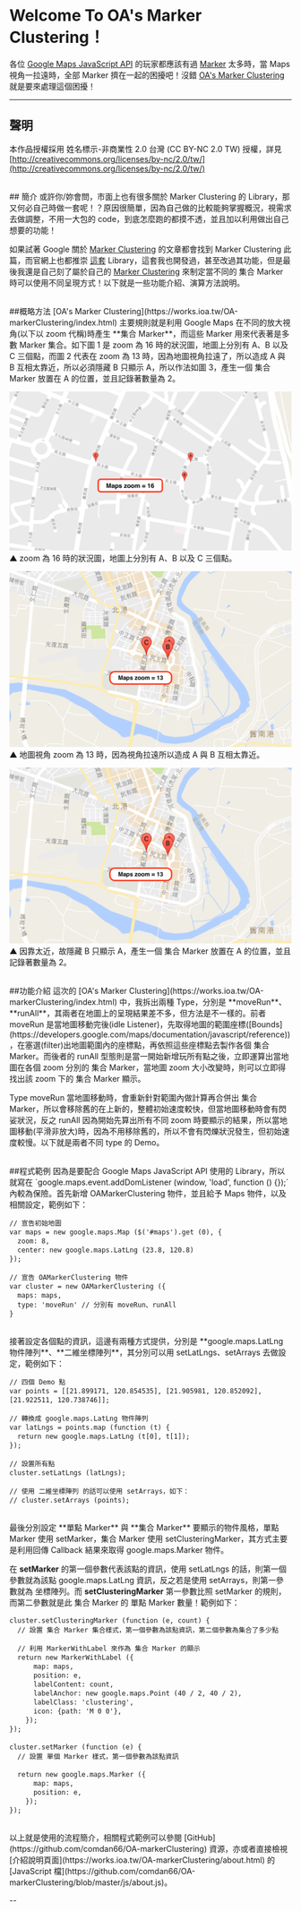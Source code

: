 # Welcome To OA's Marker Clustering！
各位 [Google Maps JavaScript API](https://developers.google.com/maps/documentation/javascript/tutorial?hl=zh-tw) 的玩家都應該有過 [Marker](https://developers.google.com/maps/documentation/javascript/markers?hl=zh-tw) 太多時，當 Maps 視角一拉遠時，全部 Marker 擠在一起的困擾吧！沒錯 [OA's Marker Clustering](https://github.com/comdan66/OA-markerClustering) 就是要來處理這個困擾！

---
## 聲明
本作品授權採用 姓名標示-非商業性 2.0 台灣 (CC BY-NC 2.0 TW) 授權，詳見 [http://creativecommons.org/licenses/by-nc/2.0/tw/](http://creativecommons.org/licenses/by-nc/2.0/tw/)


<br/>
## 簡介
或許你/妳會問，市面上也有很多關於 Marker Clustering 的 Library，那又何必自己時做一套呢！？原因很簡單，因為自己做的比較能夠掌握概況，視需求去做調整，不用一大包的 code，到底怎麼跑的都摸不透，並且加以利用做出自己想要的功能！

如果試著 Google 關於 [Marker Clustering](https://developers.google.com/maps/documentation/javascript/marker-clustering) 的文章都會找到 Marker Clustering 此篇，而官網上也都推崇 [這套](https://github.com/googlemaps/js-marker-clusterer) Library，這套我也開發過，甚至改過其功能，但是最後我還是自己刻了屬於自己的 [Marker Clustering](https://works.ioa.tw/OA-markerClustering/index.html) 來制定當不同的 集合 Marker 時可以使用不同呈現方式！以下就是一些功能介紹、演算方法說明。

<br/>
##概略方法
[OA's Marker Clustering](https://works.ioa.tw/OA-markerClustering/index.html) 主要規則就是利用 Google Maps 在不同的放大視角(以下以 zoom 代稱)時產生 **集合 Marker**，而這些 Marker 用來代表著是多數 Marker 集合。如下圖 1 是 zoom 為 16 時的狀況圖，地圖上分別有 A、B 以及 C 三個點，而圖 2 代表在 zoom 為 13 時，因為地圖視角拉遠了，所以造成 A 與 B 互相太靠近，所以必須隱藏 B 只顯示 A，所以作法如圖 3，產生一個 集合 Marker 放置在 A 的位置，並且記錄著數量為 2。

![OA's Marker Clustering](img/about/01.png)
▲ zoom 為 16 時的狀況圖，地圖上分別有 A、B 以及 C 三個點。

![OA's Marker Clustering](img/about/02.png)
▲ 地圖視角 zoom 為 13 時，因為視角拉遠所以造成 A 與 B 互相太靠近。

![OA's Marker Clustering](img/about/02.png)
▲ 因靠太近，故隱藏 B 只顯示 A，產生一個 集合 Marker 放置在 A 的位置，並且記錄著數量為 2。


<br/>
##功能介紹
這次的 [OA's Marker Clustering](https://works.ioa.tw/OA-markerClustering/index.html) 中，我拆出兩種 Type，分別是 **moveRun**、**runAll**，其兩者在地圖上的呈現結果差不多，但方法是不一樣的。前者 moveRun 是當地圖移動完後(idle Listener)，先取得地圖的範圍座標([Bounds](https://developers.google.com/maps/documentation/javascript/reference))，在塞選(filter)出地圖範圍內的座標點，再依照這些座標點去製作各個 集合 Marker。而後者的 runAll 型態則是當一開始新增玩所有點之後，立即運算出當地圖在各個 zoom 分別的 集合 Marker，當地圖 zoom 大小改變時，則可以立即得找出該 zoom 下的 集合 Marker 顯示。

Type moveRun 當地圖移動時，會重新針對範圍內做計算再合併出 集合 Marker，所以會移除舊的在上新的，整體初始速度較快，但當地圖移動時會有閃娑狀況，反之 runAll 因為開始先算出所有不同 zoom 時要顯示的結果，所以當地圖移動(平滑非放大)時，因為不用移除舊的，所以不會有閃爍狀況發生，但初始速度較慢。以下就是兩者不同 type 的 Demo。

<br/>
##程式範例
因為是要配合 Google Maps JavaScript API 使用的 Library，所以就寫在 `google.maps.event.addDomListener (window, 'load', function () {});` 內較為保險。首先新增 OAMarkerClustering 物件，並且給予 Maps 物件，以及相關設定，範例如下：

```
// 宣告初始地圖
var maps = new google.maps.Map ($('#maps').get (0), {
  zoom: 8,
  center: new google.maps.LatLng (23.8, 120.8)
});

// 宣告 OAMarkerClustering 物件
var cluster = new OAMarkerClustering ({
  maps: maps,
  type: 'moveRun' // 分別有 moveRun、runAll
}
```

<br/>
接著設定各個點的資訊，這邊有兩種方式提供，分別是 **google.maps.LatLng 物件陣列**、**二維坐標陣列**，其分別可以用 setLatLngs、setArrays 去做設定，範例如下：

```
// 四個 Demo 點
var points = [[21.899171, 120.854535], [21.905981, 120.852092], [21.922511, 120.738746]];

// 轉換成 google.maps.LatLng 物件陣列
var latLngs = points.map (function (t) {
  return new google.maps.LatLng (t[0], t[1]);
});

// 設置所有點
cluster.setLatLngs (latLngs);

// 使用 二維坐標陣列 的話可以使用 setArrays，如下：
// cluster.setArrays (points);
```

<br/>
最後分別設定 **單點 Marker** 與 **集合 Marker** 要顯示的物件風格，單點 Marker 使用 setMarker，集合 Marker 使用 setClusteringMarker，其方式主要是利用回傳 Callback 結果來取得 google.maps.Marker 物件。

在 **setMarker** 的第一個參數代表該點的資訊，使用 setLatLngs 的話，則第一個參數就為該點 google.maps.LatLng 資訊，反之若是使用 setArrays，則第一參數就為 坐標陣列。而 **setClusteringMarker** 第一參數比照 setMarker 的規則，而第二參數就是此 集合 Marker 的 單點 Marker 數量！範例如下：

```
cluster.setClusteringMarker (function (e, count) {
  // 設置 集合 Marker 集合樣式，第一個參數為該點資訊，第二個參數為集合了多少點

  // 利用 MarkerWithLabel 來作為 集合 Marker 的顯示
  return new MarkerWithLabel ({
      map: maps,
      position: e,
      labelContent: count,
      labelAnchor: new google.maps.Point (40 / 2, 40 / 2),
      labelClass: 'clustering',
      icon: {path: 'M 0 0'},
    });
});

cluster.setMarker (function (e) {
  // 設置 單個 Marker 樣式，第一個參數為該點資訊
  
  return new google.maps.Marker ({
      map: maps,
      position: e,
    });
});
```

<br/>
以上就是使用的流程簡介，相關程式範例可以參閱 [GitHub](https://github.com/comdan66/OA-markerClustering) 資源，亦或者直接檢視 [介紹說明頁面](https://works.ioa.tw/OA-markerClustering/about.html) 的 [JavaScript 檔](https://github.com/comdan66/OA-markerClustering/blob/master/js/about.js)。

--
